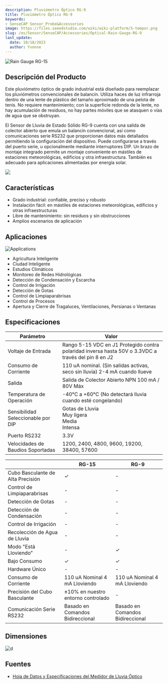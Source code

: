 ```yaml
---
description: Pluviómetro Óptico RG-9
title: Pluviómetro Óptico RG-9
keywords:
- SenseCAP Sensor_Probe&Accessories
image: https://files.seeedstudio.com/wiki/wiki-platform/S-tempor.png
slug: /es/Sensor/SenseCAP/Accessories/Optical-Rain-Gauge-RG-9
last_update:
  date: 10/18/2023
  author: Yvonne
---
```


![Rain Gauge RG-15](https://files.seeedstudio.com/wiki/Optical_Rain_Gauge_RG-9/0000_front-05.png)

## Descripción del Producto

Este pluviómetro óptico de grado industrial está diseñado para reemplazar los pluviómetros convencionales de balancín. Utiliza haces de luz infrarroja dentro de una lente de plástico del tamaño aproximado de una pelota de tenis. No requiere mantenimiento; con la superficie redonda de la lente, no hay acumulación de residuos, no hay partes móviles que se atasquen o vías de agua que se obstruyan.

El Sensor de Lluvia de Estado Sólido RG-9 cuenta con una salida de colector abierto que emula un balancín convencional, así como comunicaciones serie RS232 que proporcionan datos más detallados permitiendo la configuración del dispositivo. Puede configurarse a través del puerto serie, u opcionalmente mediante interruptores DIP. Un brazo de montaje integrado permite un montaje conveniente en mástiles de estaciones meteorológicas, edificios y otra infraestructura. También es adecuado para aplicaciones alimentadas por energía solar.

[![](https://files.seeedstudio.com/wiki/Seeed-WiKi/docs/images/300px-Get_One_Now_Banner-ragular.png)](https://www.seeedstudio.com/Rain-Gauge-RG-9-p-4744.html)

## Características

* Grado industrial: confiable, preciso y robusto
* Instalación fácil: en mástiles de estaciones meteorológicas, edificios y otras infraestructuras
* Libre de mantenimiento: sin residuos y sin obstrucciones
* Amplios escenarios de aplicación

## Aplicaciones

![Applications](https://files.seeedstudio.com/wiki/Industrial-Grade_Optical_Rain_Gauge_RG-15/applications.png)

* Agricultura Inteligente
* Ciudad Inteligente
* Estudios Climáticos
* Monitoreo de Redes Hidrológicas
* Detección de Condensación y Escarcha
* Control de Irrigación
* Detección de Gotas
* Control de Limpiaparabrisas
* Control de Procesos
* Apertura y Cierre de Tragaluces, Ventilaciones, Persianas o Ventanas

## Especificaciones
<!-- <style type="text/css">
.tg  {border-collapse:collapse;border-spacing:0;margin:10px}
.tg td{border-color:black;border-style:solid;border-width:1px;font-family:Arial, sans-serif;font-size:14px;
  overflow:hidden;padding:10px 5px;word-break:normal;}
.tg th{border-color:black;border-style:solid;border-width:1px;font-family:Arial, sans-serif;font-size:14px;
  font-weight:normal;overflow:hidden;padding:10px 5px;word-break:normal;}
.tg .tg-2fdn{border-color:#9b9b9b;text-align:left;vertical-align:top}
.tg .tg-e2cz{background-color:#9b9b9b;border-color:#9b9b9b;color:#ffffff;text-align:left;vertical-align:top}
</style> -->
<table class="tg">
<thead>
<tr><th class="tg-e2cz">Parámetro</th><th class="tg-e2cz">Valor</th></tr>
</thead>
<tbody>
<tr>
<td class="tg-qya6">Voltaje de Entrada</td>
<td class="tg-qya6">Rango 5-15 VDC en J1 Protegido contra polaridad inversa hasta 50V o 3.3VDC a través del pin 8 en J2</td>
</tr>
<tr>
<td class="tg-qya6">Consumo de Corriente</td>
<td class="tg-qya6">110 uA nominal. (Sin salidas activas, seco sin lluvia) 2-4 mA cuando llueve</td>
</tr>
<tr>
<td class="tg-qya6">Salida</td>
<td class="tg-qya6">Salida de Colector Abierto NPN 100 mA / 80V Máx</td>
</tr>
<tr>
<td class="tg-qya6">Temperatura de Operación</td>
<td class="tg-qya6">-40°C a +60°C (No detectará lluvia cuando esté congelando)</td>
</tr>
<tr>
<td class="tg-qya6">Sensibilidad Seleccionable por DIP</td>
<td class="tg-qya6">Gotas de Lluvia<br />Muy ligera<br />Media<br />Intensa</td>
</tr>
<tr>
<td class="tg-qya6">Puerto RS232</td>
<td class="tg-qya6">3.3V</td>
</tr>
<tr>
<td class="tg-qya6">Velocidades de Baudios Soportadas</td>
<td class="tg-qya6">1200, 2400, 4800, 9600, 19200, 38400, 57600</td>
</tr>
</tbody>
</table>

<div> </div>
<div></div>

<!-- <style type="text/css" xml="space">
.tg  {border-collapse:collapse;border-spacing:0;}
.tg td{border-color:black;border-style:solid;border-width:1px;font-family:Arial, sans-serif;font-size:14px;
  overflow:hidden;padding:10px 5px;word-break:normal;}
.tg th{border-color:black;border-style:solid;border-width:1px;font-family:Arial, sans-serif;font-size:14px;
  font-weight:normal;overflow:hidden;padding:10px 5px;word-break:normal;}
.tg .tg-qya6{background-color:#ffffff;border-color:#9b9b9b;text-align:left;vertical-align:top}
.tg .tg-e2cz{background-color:#9b9b9b;border-color:#9b9b9b;color:#ffffff;text-align:left;vertical-align:top}
</style> -->

<table class="tg">
<thead>
<tr><th class="tg-e2cz"></th><th class="tg-e2cz">RG-15</th><th class="tg-e2cz">RG-9</th></tr>
</thead>
<tbody>
<tr>
<td class="tg-qya6">Cubo Basculante de Alta Precisión</td>
<td class="tg-qya6"><span data-style="font-weight: 400; font-style: normal;">✓</span></td>
<td class="tg-qya6">-</td>
</tr>
<tr>
<td class="tg-qya6">Control de Limpiaparabrisas</td>
<td class="tg-qya6">-</td>
<td class="tg-qya6">-</td>
</tr>
<tr>
<td class="tg-qya6">Detección de Gotas</td>
<td class="tg-qya6">-</td>
<td class="tg-qya6">-</td>
</tr>
<tr>
<td class="tg-qya6">Detección de Condensación</td>
<td class="tg-qya6">-</td>
<td class="tg-qya6">-</td>
</tr>
<tr>
<td class="tg-qya6">Control de Irrigación</td>
<td class="tg-qya6">-</td>
<td class="tg-qya6">-</td>
</tr>
<tr>
<td class="tg-qya6">Recolección de Agua de Lluvia</td>
<td class="tg-qya6">-</td>
<td class="tg-qya6">-</td>
</tr>
<tr>
<td class="tg-qya6">Modo "Está Lloviendo"</td>
<td class="tg-qya6">-</td>
<td class="tg-qya6"><span data-style="font-weight: 400; font-style: normal;">✓</span></td>
</tr>
<tr>
<td class="tg-qya6">Bajo Consumo</td>
<td class="tg-qya6">✓</td>
<td class="tg-qya6">✓</td>
</tr>
<tr>
<td class="tg-qya6">Hardware Único</td>
<td class="tg-qya6">-</td>
<td class="tg-qya6">-</td>
</tr>
<tr>
<td class="tg-qya6">Consumo de Corriente</td>
<td class="tg-qya6">110 uA Nominal 4 mA Lloviendo</td>
<td class="tg-qya6">110 uA Nominal 4 mA Lloviendo</td>
</tr>
<tr>
<td class="tg-qya6">Precisión del Cubo Basculante</td>
<td class="tg-qya6"><span data-style="font-weight: 400; font-style: normal;">±10% en nuestro entorno controlado</span></td>
<td class="tg-qya6">-</td>
</tr>
<tr>
<td class="tg-qya6">Comunicación Serie RS232</td>
<td class="tg-qya6"><span data-style="font-weight: inherit; font-style: inherit; text-decoration: none;">Basado en Comandos </span><span data-style="font-style: inherit;">Bidireccional</span></td>
<td class="tg-qya6"><span data-style="font-weight: inherit; font-style: inherit; text-decoration: none;">Basado en Comandos </span><span data-style="font-style: inherit;">Bidireccional</span></td>
</tr>
</tbody>
</table>


## Dimensiones

![d](https://files.seeedstudio.com/wiki/Optical_Rain_Gauge_RG-9/dimensions.png)

## Fuentes

* [Hoja de Datos y Especificaciones del Medidor de Lluvia Óptico](https://files.seeedstudio.com/products/317990687/res/2020.11.23-rg-9_instructions.pdf)
